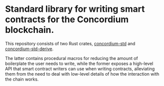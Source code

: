 # Standard library for writing smart contracts for the Concordium blockchain.

This repository consists of two Rust crates, [concordium-std](./concordium-std)
and [concordium-std-derive](./concordium-std-derive).

The latter contains procedural macros for reducing the amount of boilerplate the
user needs to write, while the former exposes a high-level API that smart
contract writers can use when writing contracts, alleviating them from the need
to deal with low-level details of how the interaction with the chain works.
